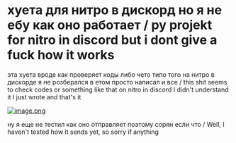 # хуета для нитро в дискорд но я не ебу как оно работает / py projekt for nitro in discord but i dont give a fuck how it works
эта хуета вроде как проверяет коды либо чето типо того на нитро в дискорде я не розберался в етом просто написал и все / this shit seems to check codes or something like that on nitro in discord I didn't understand it I just wrote and that's it

[![image.png](https://i.postimg.cc/d3fcmhY6/image.png)](https://postimg.cc/sG5L3D1G)

ну я еще не тестил как оно отправляет поэтому сорян если что / Well, I haven't tested how it sends yet, so sorry if anything
